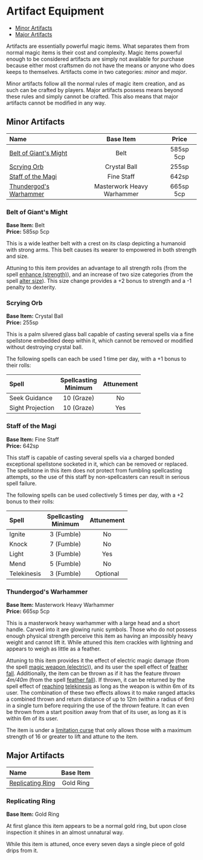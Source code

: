# Artifact Equipment

* [Minor Artifacts](#minor-artifacts)
* [Major Artifacts](#major-artifacts)

Artifacts are essentially powerful magic items. What separates them from normal magic items is their cost and complexity. Magic items powerful enough to be considered artifacts are simply not available for purchase because either most craftsmen do not have the means or anyone who does keeps to themselves. Artifacts come in two categories: *minor* and *major*.

Minor artifacts follow all the normal rules of magic item creation, and as such can be crafted by players. Major artifacts possess means beyond these rules and simply cannot be crafted. This also means that major artifacts cannot be modified in any way.

## Minor Artifacts

| Name | Base Item | Price |
|:-|:-:|:-:|
| [Belt of Giant's Might](#belt-of-giants-might) | Belt | 585sp 5cp |
| [Scrying Orb](#scrying-orb) | Crystal Ball | 255sp |
| [Staff of the Magi](#staff-of-the-magi) | Fine Staff | 642sp |
| [Thundergod's Warhammer](#thungergods-warhammer) | Masterwork Heavy Warhammer | 665sp 5cp |

### Belt of Giant's Might

**Base Item:** Belt  
**Price:** 585sp 5cp

This is a wide leather belt with a crest on its clasp depicting a humanoid with strong arms. This belt causes its wearer to empowered in both strength and size. 

Attuning to this item provides an advantage to all strength rolls (from the spell [enhance (strength)](/Fantasy/Spellcasting.md#enhance)), and an increase of two size categories (from the spell [alter size](/Fantasy/Spellcasting.md#alter-size)). This size change provides a +2 bonus to strength and a -1 penalty to dexterity.

### Scrying Orb

**Base Item:** Crystal Ball  
**Price:** 255sp

This is a palm silvered glass ball capable of casting several spells via a fine spellstone embedded deep within it, which cannot be removed or modified without destroying crystal ball.

The following spells can each be used 1 time per day, with a +1 bonus to their rolls:

| Spell | Spellcasting<br/>Minimum | Attunement |
|:-|:-:|:-:|
| Seek Guidance | 10 (Graze) | No |
| Sight Projection | 10 (Graze) | Yes |

### Staff of the Magi

**Base Item:** Fine Staff  
**Price:** 642sp

This staff is capable of casting several spells via a charged bonded exceptional spellstone socketed in it, which can be removed or replaced. The spellstone in this item does not protect from fumbling spellcasting attempts, so the use of this staff by non-spellcasters can result in serious spell failure.

The following spells can be used collectively 5 times per day, with a +2 bonus to their rolls:

| Spell | Spellcasting<br/>Minimum | Attunement |
|:-|:-:|:-:|
| Ignite | 3 (Fumble) | No |
| Knock | 7 (Fumble) | No |
| Light | 3 (Fumble) | Yes |
| Mend | 5 (Fumble) | No |
| Telekinesis | 3 (Fumble) | Optional |

### Thundergod's Warhammer

**Base Item:** Masterwork Heavy Warhammer  
**Price:** 665sp 5cp

This is a masterwork heavy warhammer with a large head and a short handle. Carved into it are glowing runic symbols. Those who do not possess enough physical strength perceive this item as having an impossibly heavy weight and cannot lift it. While attuned this item crackles with lightning and appears to weigh as little as a feather.

Attuning to this item provides it the effect of electric magic damage (from the spell [magic weapon (electric)](/Fantasy/Spellcasting.md#magic-weapon)), and its user the spell effect of [feather fall](/Fantasy/Spellcasting.md#feather-fall). Additionally, the item can be thrown as if it has the feature *thrown 4m/40m* (from the spell [feather fall](/Fantasy/Spellcasting.md#feather-fall)). If thrown, it can be returned by the spell effect of [reaching](/Fantasy/Talents.md#metamagic) [telekinesis](/Fantasy/Spellcasting.md#telekinesis) as long as the weapon is within 6m of its user. The combination of these two effects allows it to make ranged attacks a combined thrown and return distance of up to 12m (within a radius of 6m) in a single turn before requiring the use of the *thrown* feature. It can even be thrown from a start position away from that of its user, as long as it is within 6m of its user.

The item is under a [limitation curse](/Fantasy/ItemCrafting.md#curses) that only allows those with a maximum strength of 16 or greater to lift and attune to the item.

## Major Artifacts

| Name | Base Item |
|:-|:-:|
| [Replicating Ring](#replicating-ring) | Gold Ring |

### Replicating Ring

**Base Item:** Gold Ring

At first glance this item appears to be a normal gold ring, but upon close inspection it shines in an almost unnatural way.

While this item is attuned, once every seven days a single piece of gold drips from it.
